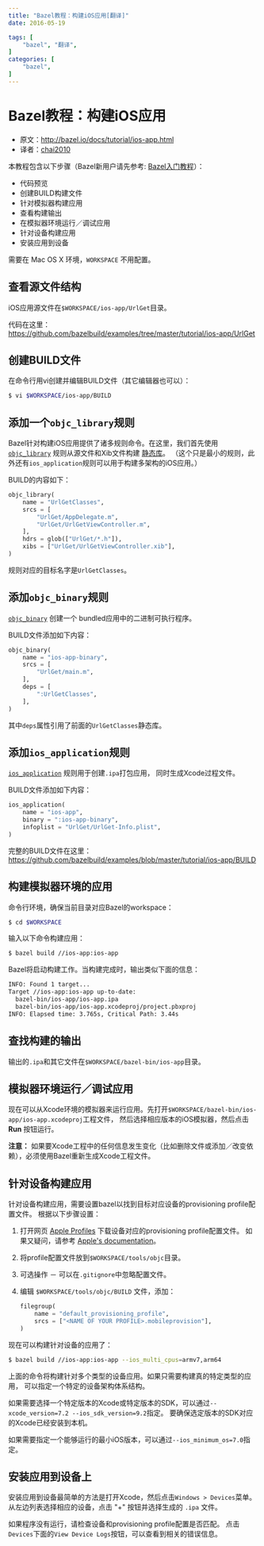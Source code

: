 ```yaml
---
title: "Bazel教程：构建iOS应用[翻译]"
date: 2016-05-19

tags: [
	"bazel", "翻译",
]
categories: [
	"bazel",
]
---
```


# Bazel教程：构建iOS应用

- 原文：http://bazel.io/docs/tutorial/ios-app.html
- 译者：[chai2010](http://github.com/chai2010)

本教程包含以下步骤（Bazel新用户请先参考: [Bazel入门教程](http://my.oschina.net/chai2010/blog/674110)）：

- 代码预览
- 创建BUILD构建文件
- 针对模拟器构建应用
- 查看构建输出
- 在模拟器环境运行／调试应用
- 针对设备构建应用
- 安装应用到设备

需要在 Mac OS X 环境，`WORKSPACE` 不用配置。

<!--more-->

## 查看源文件结构

iOS应用源文件在`$WORKSPACE/ios-app/UrlGet`目录。

代码在这里：https://github.com/bazelbuild/examples/tree/master/tutorial/ios-app/UrlGet

## 创建BUILD文件

在命令行用vi创建并编辑BUILD文件（其它编辑器也可以）：

```bash
$ vi $WORKSPACE/ios-app/BUILD
```

## 添加一个`objc_library`规则

Bazel针对构建iOS应用提供了诸多规则命令。在这里，我们首先使用
[`objc_library`](http://bazel.io/docs/be/objective-c.html#objc_library)
规则从源文件和Xib文件构建 [静态库](https://developer.apple.com/library/ios/technotes/iOSStaticLibraries/Introduction.html)。
（这个只是最小的规则，此外还有`ios_application`规则可以用于构建多架构的iOS应用。）

BUILD的内容如下：

```python
objc_library(
    name = "UrlGetClasses",
    srcs = [
        "UrlGet/AppDelegate.m",
        "UrlGet/UrlGetViewController.m",
    ],
    hdrs = glob(["UrlGet/*.h"]),
    xibs = ["UrlGet/UrlGetViewController.xib"],
)
```

规则对应的目标名字是`UrlGetClasses`。

## 添加`objc_binary`规则

[`objc_binary`](http://bazel.io/docs/be/objective-c.html#objc_binary) 创建一个
bundled应用中的二进制可执行程序。

BUILD文件添加如下内容：

```python
objc_binary(
    name = "ios-app-binary",
    srcs = [
        "UrlGet/main.m",
    ],
    deps = [
        ":UrlGetClasses",
    ],
)

```

其中`deps`属性引用了前面的`UrlGetClasses`静态库。

## 添加`ios_application`规则

[`ios_application`](/docs/be/objective-c.html#ios_application) 规则用于创建`.ipa`打包应用，
同时生成Xcode过程文件。

BUILD文件添加如下内容：

```python
ios_application(
    name = "ios-app",
    binary = ":ios-app-binary",
    infoplist = "UrlGet/UrlGet-Info.plist",
)
```

完整的BUILD文件在这里：https://github.com/bazelbuild/examples/blob/master/tutorial/ios-app/BUILD

## 构建模拟器环境的应用

命令行环境，确保当前目录对应Bazel的workspace：

```bash
$ cd $WORKSPACE
```

输入以下命令构建应用：

```bash
$ bazel build //ios-app:ios-app
```

Bazel将启动构建工作。当构建完成时，输出类似下面的信息：

```bash
INFO: Found 1 target...
Target //ios-app:ios-app up-to-date:
  bazel-bin/ios-app/ios-app.ipa
  bazel-bin/ios-app/ios-app.xcodeproj/project.pbxproj
INFO: Elapsed time: 3.765s, Critical Path: 3.44s
```

## 查找构建的输出

输出的`.ipa`和其它文件在`$WORKSPACE/bazel-bin/ios-app`目录。

## 模拟器环境运行／调试应用

现在可以从Xcode环境的模拟器来运行应用。先打开`$WORKSPACE/bazel-bin/ios-app/ios-app.xcodeproj`工程文件，
然后选择相应版本的iOS模拟器，然后点击 **Run** 按钮运行。

**注意：** 如果要Xcode工程中的任何信息发生变化（比如删除文件或添加／改变依赖），必须使用Bazel重新生成Xcode工程文件。

## 针对设备构建应用

针对设备构建应用，需要设置bazel以找到目标对应设备的provisioning profile配置文件。
根据以下步骤设置：

   1. 打开网页 [Apple Profiles](https://developer.apple.com/account/ios/profile/profileList.action)
      下载设备对应的provisioning profile配置文件。
      如果又疑问，请参考 [Apple's documentation](https://developer.apple.com/library/ios/documentation/IDEs/Conceptual/AppDistributionGuide/MaintainingProfiles/MaintainingProfiles.html)。
   1. 将profile配置文件放到`$WORKSPACE/tools/objc`目录。
   1. 可选操作 － 可以在`.gitignore`中忽略配置文件。
   1. 编辑 `$WORKSPACE/tools/objc/BUILD` 文件，添加：

      ```python
      filegroup(
          name = "default_provisioning_profile",
          srcs = ["<NAME OF YOUR PROFILE>.mobileprovision"],
      )
      ```

现在可以构建针对设备的应用了：

```bash
$ bazel build //ios-app:ios-app --ios_multi_cpus=armv7,arm64
```

上面的命令将构建针对多个类型的设备应用。如果只需要构建真的特定类型的应用，
可以指定一个特定的设备架构体系结构。

如果需要选择一个特定版本的Xcode或特定版本的SDK，可以通过`--xcode_version=7.2 --ios_sdk_version=9.2`指定。
要确保选定版本的SDK对应的Xcode已经安装到本机。

如果需要指定一个能够运行的最小iOS版本，可以通过`--ios_minimum_os=7.0`指定。

## 安装应用到设备上

安装应用到设备最简单的方法是打开Xcode，然后点击`Windows > Devices`菜单。
从左边列表选择相应的设备，点击 "+" 按钮并选择生成的 `.ipa` 文件。

如果程序没有运行，请检查设备和provisioning profile配置是否匹配。
点击`Devices`下面的`View Device Logs`按钮，可以查看到相关的错误信息。

